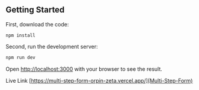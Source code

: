 
## Getting Started

First, download the code:

```
npm install

```

Second, run the development server:

```bash
npm run dev

```

Open [http://localhost:3000](http://localhost:3000) with your browser to see the result.

Live Link [https://multi-step-form-orpin-zeta.vercel.app/](Multi-Step-Form)
